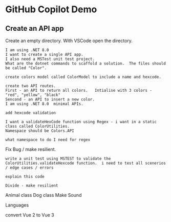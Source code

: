 # GitHub Copilot Demo

## Create an API app

Create an empty directory.  With VSCode open the directory.

``` 
I am using .NET 8.0
I want to create a single API app.
I also need a MSTest unit test project.
What are the dotnet commands to scaffold a solution.  The files should be called "Color".
```

```
create colors model called ColorModel to include a name and hexcode.
```

```
create two API routes.
First - an API to return all colors.   Intialise with 3 colors - "red", "yellow", "black"
Sencond - an API to insert a new color.
I am using .NET 8.0  minimal APIs.

```

```
add hexcode validation
```

```
I want a validateHexCode function using Regex - i want in a static class called ColorUtilities.
Namespace should be Colors.API
```

```
what namespace to do I need for regex
```

Fix Bug / make resilient.


```
write a unit test using MSTEST to validate the ColorUtilities.validateHexcode function.  i need to test all scenerios / edge cases / errors
```

```
explain this code
```

```
Divide - make resilient
```

Animal class
Dog class 
Make Sound

Languages 

convert Vue 2 to Vue 3






